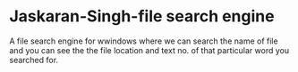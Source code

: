 # Jaskaran-Singh-file search engine

A file search engine for wwindows where we can search the name of file  and you can see the the file location and text no. of that particular word you searched for.
